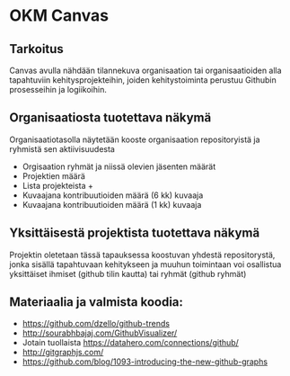 # OKM Canvas

## Tarkoitus
Canvas avulla nähdään tilannekuva organisaation tai organisaatioiden alla tapahtuviin kehitysprojekteihin, joiden kehitystoiminta perustuu Githubin prosesseihin ja logiikoihin. 

## Organisaatiosta tuotettava näkymä 
Organisaatiotasolla näytetään kooste organisaation repositoryistä ja ryhmistä sen aktiivisuudesta
* Orgisaation ryhmät ja niissä olevien jäsenten määrät
* Projektien määrä
* Lista projekteista + 
* Kuvaajana kontribuutioiden määrä (6 kk) kuvaaja
* Kuvaajana kontribuutioiden määrä (1 kk) kuvaaja

## Yksittäisestä projektista tuotettava näkymä
Projektin oletetaan tässä tapauksessa koostuvan yhdestä repositorystä, jonka sisällä tapahtuvaan kehitykseen ja muuhun toimintaan voi osallistua yksittäiset ihmiset (github tilin kautta) tai ryhmät (github ryhmät)

## Materiaalia ja valmista koodia: 
* https://github.com/dzello/github-trends
* http://sourabhbajaj.com/GithubVisualizer/
* Jotain tuollaista https://datahero.com/connections/github/
* http://gitgraphjs.com/
* https://github.com/blog/1093-introducing-the-new-github-graphs
